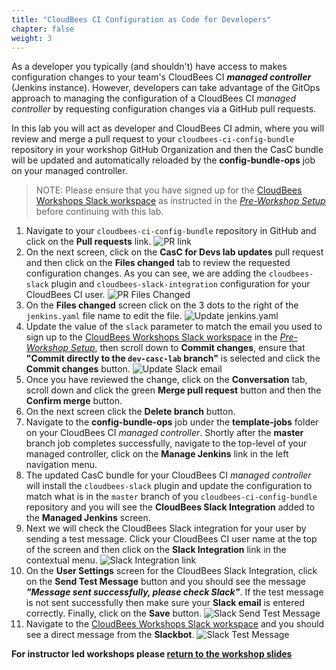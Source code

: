 ```yaml
---
title: "CloudBees CI Configuration as Code for Developers"
chapter: false
weight: 3
---
```


As a developer you typically (and shouldn't) have access to makes configuration changes to your team's CloudBees CI ***managed controller*** (Jenkins instance). However, developers can take advantage of the GitOps approach to managing the configuration of a CloudBees CI *managed controller* by requesting configuration changes via a GitHub pull requests.

In this lab you will act as developer and CloudBees CI admin, where you will review and merge a pull request to your `cloudbees-ci-config-bundle` repository in your workshop GitHub Organization and then the CasC bundle will be updated and automatically reloaded by the **config-bundle-ops** job on your managed controller.

>NOTE: Please ensure that you have signed up for the [CloudBees Workshops Slack workspace](https://app.slack.com/client/T010A455W77/) as instructed in the *[Pre-Workshop Setup](https://cloudbees-ci.labs.cb-sa.io/getting-started/pre-workshop-setup/#slack)* before continuing with this lab.

1. Navigate to your `cloudbees-ci-config-bundle` repository in GitHub and click on the **Pull requests** link. ![PR link](pr-link.png?width=50pc) 
2. On the next screen, click on the **CasC for Devs lab updates** pull request and then click on the **Files changed** tab to review the requested configuration changes. As you can see, we are adding the `cloudbees-slack` plugin and `cloudbees-slack-integration` configuration for your CloudBees CI user. ![PR Files Changed](dev-casc-changes.png?width=50pc)
3. On the **Files changed** screen click on the 3 dots to the right of the `jenkins.yaml` file name to edit the file. ![Update jenkins.yaml](update-jenkins-yaml.png?width=50pc) 
4. Update the value of the `slack` parameter to match the email you used to sign up to the [CloudBees Workshops Slack workspace](https://app.slack.com/client/T010A455W77) in the *[Pre-Workshop Setup](https://cloudbees-ci.labs.cb-sa.io/getting-started/pre-workshop-setup/#slack)*, then scroll down to **Commit changes**, ensure that **"Commit directly to the `dev-casc-lab` branch"** is selected and click the **Commit changes** button. ![Update Slack email](slack-email.png?width=50pc)
5. Once you have reviewed the change, click on the **Conversation** tab, scroll down and click the green **Merge pull request** button and then the **Confirm merge** button.
6. On the next screen click the **Delete branch** button.
7. Navigate to the **config-bundle-ops** job under the **template-jobs** folder on your CloudBees CI *managed controller*. Shortly after the **master** branch job completes successfully, navigate to the top-level of your managed controller, click on the **Manage Jenkins** link in the left navigation menu.
8. The updated CasC bundle for your CloudBees CI *managed controller* will install the `cloudbees-slack` plugin and update the configuration to match what is in the `master` branch of you `cloudbees-ci-config-bundle` repository and you will see the **CloudBees Slack Integration** added to the  **Managed Jenkins** screen.
9. Next we will check the CloudBees Slack integration for your user by sending a test message. Click your CloudBees CI user name at the top of the screen and then click on the **Slack Integration** link in the contextual menu. ![Slack Integration link](slack-integration-link.png?width=50pc)
10. On the **User Settings** screen for the CloudBees Slack Integration, click on the **Send Test Message** button and you should see the message ***"Message sent successfully, please check Slack"***. If the test message is not sent successfully then make sure your **Slack email** is entered correctly. Finally, click on the **Save** button. ![Slack Send Test Message](slack-send-test-msg.png?width=50pc)
11. Navigate to the [CloudBees Workshops Slack workspace](https://app.slack.com/client/T010A455W77/) and you should see a direct message from the **Slackbot**. ![Slack Test Message](slack-test-msg.png?width=50pc)

**For instructor led workshops please <a href="https://cloudbees-days.github.io/cloudbees-field-workshops/cloudbees-ci/#contextual-feedback-title">return to the workshop slides</a>**
